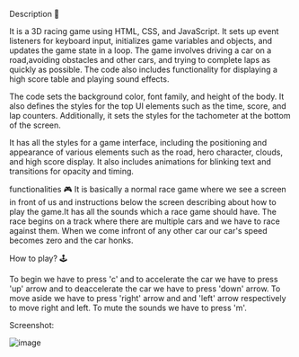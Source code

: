 Description 📃

It is a 3D racing game using HTML, CSS, and JavaScript. It sets up event listeners for keyboard input, initializes game variables and objects, and updates the game state in a loop. The game involves driving a car on a road,avoiding obstacles and other cars, and trying to complete laps as quickly as possible. The code also includes functionality for displaying a high score table and playing sound effects.

The code sets the background color, font family, and height of the body. It also defines the styles for the top UI elements such as the time, score, and lap counters. Additionally, it sets the styles for the tachometer at the bottom of the screen.

It has all the styles for a game interface, including the positioning and appearance of various elements such as the road, hero character, clouds, and high score display. It also includes animations for blinking text and transitions for opacity and timing.

functionalities 🎮
It is basically a normal race game where we see a screen in front of us and instructions below the screen  describing about how to play the game.It has all the sounds which a race game should have. The race begins on a track where there are multiple cars and we have to race against them. When we come infront of any other car our car's speed becomes zero and the car honks. 


How to play? 🕹️

To begin we have to press 'c' and to accelerate the car we have to press 'up' arrow and to deaccelerate the car we have to press 'down' arrow. To move aside we have to press 'right' arrow and and 'left' arrow respectively to move right and left. To mute the sounds we have to press 'm'.

Screenshot:

![image](../../assets/images/race_car.png)
